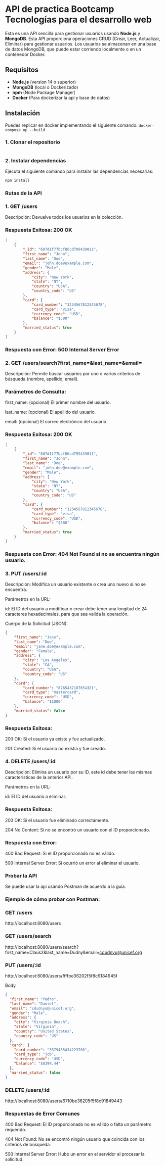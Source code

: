 # API de practica Bootcamp Tecnologías para el desarrollo web

Esta es una API sencilla para gestionar usuarios usando **Node.js** y **MongoDB**. Esta API proporciona operaciones CRUD (Crear, Leer, Actualizar, Eliminar) para gestionar usuarios. Los usuarios se almacenan en una base de datos MongoDB, que puede estar corriendo localmente o en un contenedor Docker.

## Requisitos

- **Node.js** (version 14 o superior)
- **MongoDB** (local o Dockerizado)
- **npm** (Node Package Manager)
- **Docker** (Para dockerizar la api y base de datos)

## Instalación

Puedes replicar en docker implementando el siguiente comando:
`docker-compose up --build`

### 1. Clonar el repositorio

```bash

```
### 2. Instalar dependencias
Ejecuta el siguiente comando para instalar las dependencias necesarias:

```bash
npm install
```
### Rutas de la API
### 1. GET /users
Descripción: Devuelve todos los usuarios en la colección.
### Respuesta Exitosa: 200 OK

```json
[
    {
        "_id": "607d1f77bcf86cd799439011",
        "first_name": "John",
        "last_name": "Doe",
        "email": "john.doe@example.com",
        "gender": "Male",
        "address": {
            "city": "New York",
            "state": "NY",
            "country": "USA",
            "country_code": "US"
        },
        "card": {
            "card_number": "1234567812345678",
            "card_type": "visa",
            "currency_code": "USD",
            "balance": "$500"
        },
        "married_status": true
    }
]
```
### Respuesta con Error: 500 Internal Server Error

### 2. GET /users/search?first_name=&last_name=&email=
Descripción: Permite buscar usuarios por uno o varios criterios de búsqueda (nombre, apellido, email).

### Parámetros de Consulta:

first_name: (opcional) El primer nombre del usuario.

last_name: (opcional) El apellido del usuario.

email: (opcional) El correo electrónico del usuario.

### Respuesta Exitosa: 200 OK

```json
[
    {
        "_id": "607d1f77bcf86cd799439011",
        "first_name": "John",
        "last_name": "Doe",
        "email": "john.doe@example.com",
        "gender": "Male",
        "address": {
            "city": "New York",
            "state": "NY",
            "country": "USA",
            "country_code": "US"
        },
        "card": {
            "card_number": "1234567812345678",
            "card_type": "visa",
            "currency_code": "USD",
            "balance": "$500"
        },
        "married_status": true
    }
]
```
### Respuesta con Error: 404 Not Found si no se encuentra ningún usuario.

### 3. PUT /users/:id
Descripción: Modifica un usuario existente o crea uno nuevo si no se encuentra.

Parámetros en la URL:

id: El ID del usuario a modificar o crear debe tener una longitud de 24 caracteres hexadecimales, para que sea valida la operación.

Cuerpo de la Solicitud (JSON):

```json
{
    "first_name": "Jane",
    "last_name": "Doe",
    "email": "jane.doe@example.com",
    "gender": "Female",
    "address": {
        "city": "Los Angeles",
        "state": "CA",
        "country": "USA",
        "country_code": "US"
    },
    "card": {
        "card_number": "8765432187654321",
        "card_type": "mastercard",
        "currency_code": "USD",
        "balance": "$1000"
    },
    "married_status": false
}
```
### Respuesta Exitosa:

200 OK: Si el usuario ya existe y fue actualizado.

201 Created: Si el usuario no existía y fue creado.

### 4. DELETE /users/:id
Descripción: Elimina un usuario por su ID, este id debe tener las mismas caracteristicas de la anterior API.

Parámetros en la URL:

id: El ID del usuario a eliminar.

### Respuesta Exitosa:

200 OK: Si el usuario fue eliminado correctamente.

204 No Content: Si no se encontró un usuario con el ID proporcionado.

### Respuesta con Error:

400 Bad Request: Si el ID proporcionado no es válido.

500 Internal Server Error: Si ocurrió un error al eliminar el usuario.

### Probar la API
Se puede usar la api usando Postman de acuerdo a la guia. 

### Ejemplo de cómo probar con Postman:
### GET /users
http://localhost:8080/users

### GET /users/search
http://localhost:8080/users/search?first_name=Claus2&last_name=Dudny&email=cdudnyu@unicef.org

### PUT /users/:id
http://localhost:8080/users/ffffbe36202f5f8c9184945f

Body
```json
{
  "first_name": "Pedro",
  "last_name": "Daniel",
  "email": "cdudnyu@unicef.org",
  "gender": "Male",
  "address": {
    "city": "Virginia Beach",
    "state": "Virginia",
    "country": "United States",
    "country_code": "US"
  },
  "card": {
    "card_number": "3579455434223708",
    "card_type": "jcb",
    "currency_code": "USD",
    "balance": "$8394.44"
  },
  "married_status": false
}
```

### DELETE /users/:id
http://localhost:8080/users/67f0be36205f5f8c91849443

### Respuestas de Error Comunes
400 Bad Request: El ID proporcionado no es válido o falta un parámetro requerido.

404 Not Found: No se encontró ningún usuario que coincida con los criterios de búsqueda.

500 Internal Server Error: Hubo un error en el servidor al procesar la solicitud.